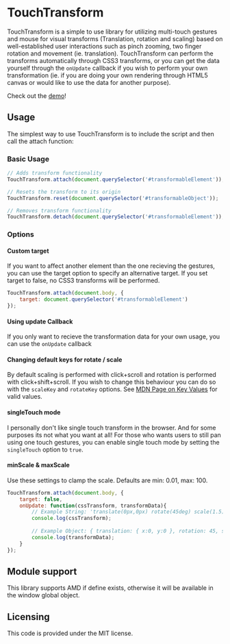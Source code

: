 # TouchTransform
TouchTransform is a simple to use library for utilizing multi-touch gestures and mouse for visual transforms (Translation, rotation and scaling) based on well-established user interactions such as pinch zooming, two finger rotation and movement (ie. translation).
TouchTransform can perform the transforms automatically through CSS3 transforms, or you can get the data yourself through the `onUpdate` callback if you wish to perform your own transformation (ie. if you are doing your own rendering through HTML5 canvas or would like to use the data for another purpose).

Check out the [demo](https://ejth.github.io/touch-transform/demo.html)!

## Usage
The simplest way to use TouchTransform is to include the script and then call the attach function:

### Basic Usage
```javascript
// Adds transform functionality
TouchTransform.attach(document.querySelector('#transformableElement'));

// Resets the transform to its origin
TouchTransform.reset(document.querySelector('#transformableObject'));

// Removes transform functionality
TouchTransform.detach(document.querySelector('#transformableElement'));
```

### Options

#### Custom target
If you want to affect another element than the one recieving the gestures, you can use the target option to specify an alternative target. If you set target to false, no CSS3 transforms will be performed.

```javascript
TouchTransform.attach(document.body, {
    target: document.querySelector('#transformableElement')
});
```

#### Using update Callback
If you only want to recieve the transformation data for your own usage, you can use the `onUpdate` callback

#### Changing default keys for rotate / scale
By default scaling is performed with click+scroll and rotation is performed with click+shift+scroll. If you wish to change this behaviour you can do so with the `scaleKey` and `rotateKey` options. See [MDN Page on Key Values](https://developer.mozilla.org/en-US/docs/Web/API/KeyboardEvent/key/Key_Values) for valid values.

#### singleTouch mode
I personally don't like single touch transform in the browser. And for some purposes its not what you want at all!
For those who wants users to still pan using one touch gestures, you can enable single touch mode by setting the `singleTouch` option to `true`.

#### minScale & maxScale
Use these settings to clamp the scale. Defaults are min: 0.01, max: 100.

```javascript
TouchTransform.attach(document.body, {
    target: false,
    onUpdate: function(cssTransform, transformData){
        // Example String: 'translate(0px,0px) rotate(45deg) scale(1.5)'
        console.log(cssTransform);
        
        // Example Object: { translation: { x:0, y:0 }, rotation: 45, scale: 1.5 }
        console.log(transformData);
    }
});
```

## Module support
This library supports AMD if define exists, otherwise it will be available in the window global object.

## Licensing
This code is provided under the MIT license.